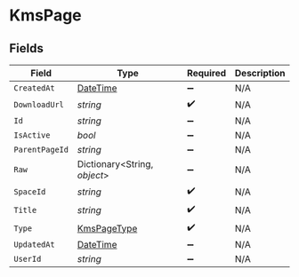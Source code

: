 # KmsPage


## Fields

| Field                                                                                 | Type                                                                                  | Required                                                                              | Description                                                                           |
| ------------------------------------------------------------------------------------- | ------------------------------------------------------------------------------------- | ------------------------------------------------------------------------------------- | ------------------------------------------------------------------------------------- |
| `CreatedAt`                                                                           | [DateTime](https://learn.microsoft.com/en-us/dotnet/api/system.datetime?view=net-5.0) | :heavy_minus_sign:                                                                    | N/A                                                                                   |
| `DownloadUrl`                                                                         | *string*                                                                              | :heavy_check_mark:                                                                    | N/A                                                                                   |
| `Id`                                                                                  | *string*                                                                              | :heavy_minus_sign:                                                                    | N/A                                                                                   |
| `IsActive`                                                                            | *bool*                                                                                | :heavy_minus_sign:                                                                    | N/A                                                                                   |
| `ParentPageId`                                                                        | *string*                                                                              | :heavy_minus_sign:                                                                    | N/A                                                                                   |
| `Raw`                                                                                 | Dictionary<String, *object*>                                                          | :heavy_minus_sign:                                                                    | N/A                                                                                   |
| `SpaceId`                                                                             | *string*                                                                              | :heavy_check_mark:                                                                    | N/A                                                                                   |
| `Title`                                                                               | *string*                                                                              | :heavy_check_mark:                                                                    | N/A                                                                                   |
| `Type`                                                                                | [KmsPageType](../../Models/Components/KmsPageType.md)                                 | :heavy_check_mark:                                                                    | N/A                                                                                   |
| `UpdatedAt`                                                                           | [DateTime](https://learn.microsoft.com/en-us/dotnet/api/system.datetime?view=net-5.0) | :heavy_minus_sign:                                                                    | N/A                                                                                   |
| `UserId`                                                                              | *string*                                                                              | :heavy_minus_sign:                                                                    | N/A                                                                                   |